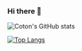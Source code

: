 ### Hi there 👋

![Coton's GitHub stats](https://github-readme-stats.vercel.app/api?username=BlackLotus-AL&count_private=true&show_icons=true&theme=monokai)

[![Top Langs](https://github-readme-stats.vercel.app/api/top-langs/?username=BlackLotus-AL&layout=compact)](https://github.com/BlackLotus-AL/github-readme-stats)


<!--
**BlackLotus-AL/BlackLotus-AL** is a ✨ _special_ ✨ repository because its `README.md` (this file) appears on your GitHub profile.

Here are some ideas to get you started:

- 🔭 I’m currently working on ...
- 🌱 I’m currently learning ...
- 👯 I’m looking to collaborate on ...
- 🤔 I’m looking for help with ...
- 💬 Ask me about ...
- 📫 How to reach me: ...
- 😄 Pronouns: ...
- ⚡ Fun fact: ...
-->

